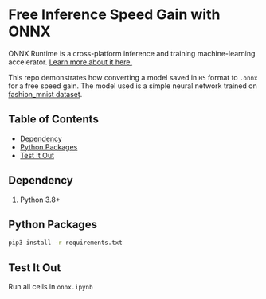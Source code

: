 # Free Inference Speed Gain with ONNX <!-- omit in toc -->

ONNX Runtime is a cross-platform inference and training machine-learning accelerator. [Learn more about it here.](https://onnx.ai/)

This repo demonstrates how converting a model saved in `H5` format to `.onnx` for a free speed gain. The model used is a simple neural network trained on [fashion_mnist dataset](https://www.tensorflow.org/api_docs/python/tf/keras/datasets/fashion_mnist/load_data).

## Table of Contents <!-- omit in toc -->

- [Dependency](#dependency)
- [Python Packages](#python-packages)
- [Test It Out](#test-it-out)

## Dependency

1. Python 3.8+

## Python Packages

```bash
pip3 install -r requirements.txt
```

## Test It Out

Run all cells in `onnx.ipynb`
